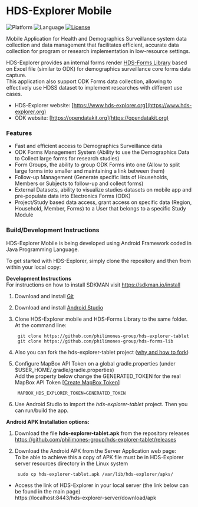 # HDS-Explorer Mobile
![Platform](https://img.shields.io/badge/platform-Android-blue.svg)
![Language](https://img.shields.io/badge/platform-Java-blue.svg)
[![License](https://img.shields.io/badge/license-Apache%202.0-blue.svg)](https://opensource.org/licenses/Apache-2.0)

Mobile Application for Health and Demographics Surveillance system data collection and data management that facilitates efficient, accurate data collection for program or research implementation in low-resource settings.

HDS-Explorer provides an internal forms render [HDS-Forms Library](https://github.com/philimones-group/hds-forms-lib) based on Excel file (similar to ODK) for demographics surveillance core forms data capture.  
This application also support ODK Forms data collection, allowing to effectively use HDSS dataset to implement researches with different use cases.

* HDS-Explorer website: [https://www.hds-explorer.org](https://www.hds-explorer.org)
* ODK website: [https://opendatakit.org](https://opendatakit.org)

### Features
* Fast and efficient access to Demographics Surveillance data
* ODK Forms Management System (Ability to use the Demographics Data to Collect large forms for research studies)
* Form Groups, the ability to group ODK Forms into one (Allow to split large forms into smaller and maintaining a link between them)
* Follow-up Management (Generate specific lists of Households, Members or Subjects to follow-up and collect forms)
* External Datasets, ability to visualize studies datasets on mobile app and pre-populate data into Electronics Forms (ODK)
* Project/Study based data access, grant access on specific data (Region, Household, Member, Forms) to a User that belongs to a specific Study Module




### Build/Development Instructions
HDS-Explorer Mobile is being developed using Android Framework coded in Java Programming Language.

To get started with HDS-Explorer, simply clone the repository and then from within your local copy:

**Development Instructions**  
For instructions on how to install SDKMAN visit https://sdkman.io/install
1. Download and install [Git](https://git-scm.com/downloads)

1. Download and install [Android Studio](https://developer.android.com/studio/index.html)

1. Clone HDS-Explorer mobile and HDS-Forms Library to the same folder. At the command line:

        git clone https://github.com/philimones-group/hds-explorer-tablet
        git clone https://github.com/philimones-group/hds-forms-lib

1. Also you can fork the hds-explorer-tablet project ([why and how to fork](https://help.github.com/articles/fork-a-repo/))

1. Configure MapBox API Token on a global gradle.properties (under $USER_HOME/.gradle/gradle.properties)   
   Add the property below change the GENERATED_TOKEN for the real MapBox API Token [[Create MapBox Token]](https://docs.mapbox.com/help/tutorials/get-started-tokens-api/)  
       
        MAPBOX_HDS_EXPLORER_TOKEN=GENERATED_TOKEN

1. Use Android Studio to import the *hds-explorer-tablet* project. Then you can run/build the app.  

  
**Android APK Installation options:**
1. Download the file **hds-explorer-tablet.apk** from the repository releases https://github.com/philimones-group/hds-explorer-tablet/releases

1. Download the Android APK from the Server Application web page:  
   To be able to achieve this a copy of APK file must be in HDS-Explorer server resources directory in the Linux system
   
        sudo cp hds-explorer-tablet.apk /var/lib/hds-explorer/apks/  

* Access the link of HDS-Explorer in your local server (the link below can be found in the main page)   
  https://localhost:8443/hds-explorer-server/download/apk  
